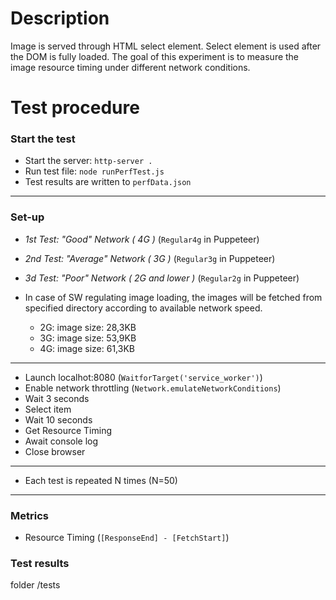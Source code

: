 # Description
Image is served through HTML select element. Select element is used after the DOM is fully loaded. The goal of this experiment is to measure the image resource timing under different network conditions.

# Test procedure
### Start the test
- Start the server: `http-server .`
- Run test file: `node runPerfTest.js`
- Test results are written to `perfData.json`
---------------------------------------
### Set-up
- _1st Test: "Good" Network ( 4G )_ (`Regular4g` in Puppeteer)
- _2nd Test: "Average" Network ( 3G )_ (`Regular3g` in Puppeteer)
- _3d Test: "Poor" Network ( 2G and lower )_ (`Regular2g` in Puppeteer)

-  In case of SW regulating image loading, the images will be fetched from specified directory according to available network speed.
    - 2G: image size: 28,3KB
    - 3G: image size: 53,9KB
    - 4G: image size: 61,3KB
--------------------------------------
- Launch localhot:8080 (`WaitforTarget('service_worker')`)
- Enable network throttling (`Network.emulateNetworkConditions`)
- Wait 3 seconds
- Select item
- Wait 10 seconds
- Get Resource Timing
- Await console log
- Close browser
--------------------------------------
-  Each test is repeated N times (N=50)
---------------------------------------
### Metrics
- Resource Timing (`[ResponseEnd] - [FetchStart]`)

### Test results
folder /tests